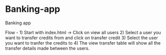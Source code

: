 # Banking-app
Banking app

Flow - 1) Start with index.html -> Click on view all users 2) Select a user you want to transfer credits from and click on transfer credit 3) Select the user you want to tranfer the credits to 4) The view transfer table will show all the transfer details made between the users. 
